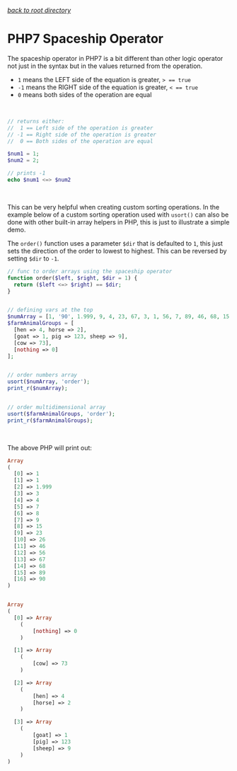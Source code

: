 *[back to root directory](https://github.com/Maumasi/Portfolio/tree/master)*

# PHP7 Spaceship Operator

The spaceship operator in PHP7 is a bit different than other logic operator not just in the syntax but in the values returned from the operation.
- `1` means the LEFT side of the equation is greater, `> == true`
- `-1` means the RIGHT side of the equation is greater, `< == true`
- `0` means both sides of the operation are equal
<br>

```PHP
// returns either:
//  1 == Left side of the operation is greater
// -1 == Right side of the operation is greater
//  0 == Both sides of the operation are equal

$num1 = 1;
$num2 = 2;

// prints -1
echo $num1 <=> $num2
```
<br>

This can be very helpful when creating custom sorting operations. In the example below of a custom sorting operation used with `usort()` can also be done with other built-in array helpers in PHP, this is just to illustrate a simple demo.
<br>

The `order()` function uses a parameter `$dir` that is defaulted to `1`, this just sets the direction of the order to lowest to highest. This can be reversed by setting `$dir` to `-1`.
```PHP
// func to order arrays using the spaceship operator
function order($left, $right, $dir = 1) {
  return ($left <=> $right) == $dir;
}


// defining vars at the top
$numArray = [1, '90', 1.999, 9, 4, 23, 67, 3, 1, 56, 7, 89, 46, 68, 15, 26, 8];
$farmAnimalGroups = [
  [hen => 4, horse => 2],
  [goat => 1, pig => 123, sheep => 9],
  [cow => 73],
  [nothing => 0]
];


// order numbers array
usort($numArray, 'order');
print_r($numArray);


// order multidimensional array
usort($farmAnimalGroups, 'order');
print_r($farmAnimalGroups);
```
<br>

The above PHP will print out:
```PHP
Array
(
  [0] => 1
  [1] => 1
  [2] => 1.999
  [3] => 3
  [4] => 4
  [5] => 7
  [6] => 8
  [7] => 9
  [8] => 15
  [9] => 23
  [10] => 26
  [11] => 46
  [12] => 56
  [13] => 67
  [14] => 68
  [15] => 89
  [16] => 90
)


Array
(
  [0] => Array
    (
        [nothing] => 0
    )

  [1] => Array
    (
        [cow] => 73
    )

  [2] => Array
    (
        [hen] => 4
        [horse] => 2
    )

  [3] => Array
    (
        [goat] => 1
        [pig] => 123
        [sheep] => 9
    )
)
```
